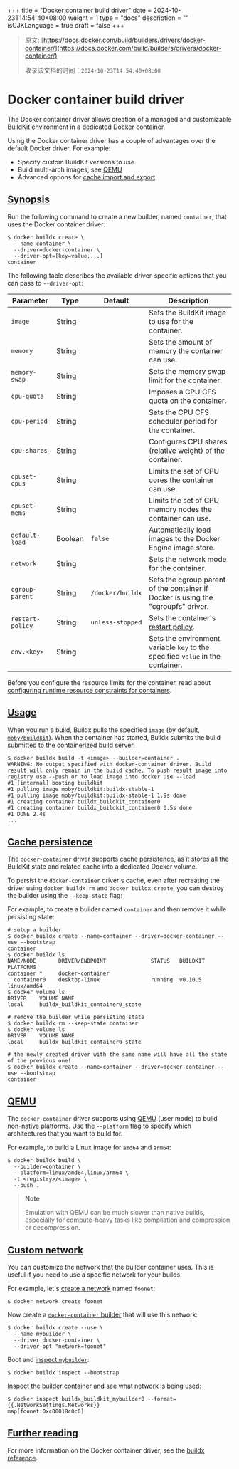 +++
title = "Docker container build driver"
date = 2024-10-23T14:54:40+08:00
weight = 1
type = "docs"
description = ""
isCJKLanguage = true
draft = false
+++

> 原文: [https://docs.docker.com/build/builders/drivers/docker-container/](https://docs.docker.com/build/builders/drivers/docker-container/)
>
> 收录该文档的时间：`2024-10-23T14:54:40+08:00`

# Docker container build driver

The Docker container driver allows creation of a managed and customizable BuildKit environment in a dedicated Docker container.

Using the Docker container driver has a couple of advantages over the default Docker driver. For example:

- Specify custom BuildKit versions to use.
- Build multi-arch images, see [QEMU](https://docs.docker.com/build/builders/drivers/docker-container/#qemu)
- Advanced options for [cache import and export](https://docs.docker.com/build/cache/backends/)

## [Synopsis](https://docs.docker.com/build/builders/drivers/docker-container/#synopsis)

Run the following command to create a new builder, named `container`, that uses the Docker container driver:



```console
$ docker buildx create \
  --name container \
  --driver=docker-container \
  --driver-opt=[key=value,...]
container
```

The following table describes the available driver-specific options that you can pass to `--driver-opt`:

| Parameter        | Type    | Default          | Description                                                  |
| ---------------- | ------- | ---------------- | ------------------------------------------------------------ |
| `image`          | String  |                  | Sets the BuildKit image to use for the container.            |
| `memory`         | String  |                  | Sets the amount of memory the container can use.             |
| `memory-swap`    | String  |                  | Sets the memory swap limit for the container.                |
| `cpu-quota`      | String  |                  | Imposes a CPU CFS quota on the container.                    |
| `cpu-period`     | String  |                  | Sets the CPU CFS scheduler period for the container.         |
| `cpu-shares`     | String  |                  | Configures CPU shares (relative weight) of the container.    |
| `cpuset-cpus`    | String  |                  | Limits the set of CPU cores the container can use.           |
| `cpuset-mems`    | String  |                  | Limits the set of CPU memory nodes the container can use.    |
| `default-load`   | Boolean | `false`          | Automatically load images to the Docker Engine image store.  |
| `network`        | String  |                  | Sets the network mode for the container.                     |
| `cgroup-parent`  | String  | `/docker/buildx` | Sets the cgroup parent of the container if Docker is using the "cgroupfs" driver. |
| `restart-policy` | String  | `unless-stopped` | Sets the container's [restart policy](https://docs.docker.com/engine/containers/start-containers-automatically/#use-a-restart-policy). |
| `env.<key>`      | String  |                  | Sets the environment variable `key` to the specified `value` in the container. |

Before you configure the resource limits for the container, read about [configuring runtime resource constraints for containers](https://docs.docker.com/engine/containers/resource_constraints/).

## [Usage](https://docs.docker.com/build/builders/drivers/docker-container/#usage)

When you run a build, Buildx pulls the specified `image` (by default, [`moby/buildkit`](https://hub.docker.com/r/moby/buildkit)). When the container has started, Buildx submits the build submitted to the containerized build server.



```console
$ docker buildx build -t <image> --builder=container .
WARNING: No output specified with docker-container driver. Build result will only remain in the build cache. To push result image into registry use --push or to load image into docker use --load
#1 [internal] booting buildkit
#1 pulling image moby/buildkit:buildx-stable-1
#1 pulling image moby/buildkit:buildx-stable-1 1.9s done
#1 creating container buildx_buildkit_container0
#1 creating container buildx_buildkit_container0 0.5s done
#1 DONE 2.4s
...
```

## [Cache persistence](https://docs.docker.com/build/builders/drivers/docker-container/#cache-persistence)

The `docker-container` driver supports cache persistence, as it stores all the BuildKit state and related cache into a dedicated Docker volume.

To persist the `docker-container` driver's cache, even after recreating the driver using `docker buildx rm` and `docker buildx create`, you can destroy the builder using the `--keep-state` flag:

For example, to create a builder named `container` and then remove it while persisting state:



```console
# setup a builder
$ docker buildx create --name=container --driver=docker-container --use --bootstrap
container
$ docker buildx ls
NAME/NODE       DRIVER/ENDPOINT              STATUS   BUILDKIT PLATFORMS
container *     docker-container
  container0    desktop-linux                running  v0.10.5  linux/amd64
$ docker volume ls
DRIVER    VOLUME NAME
local     buildx_buildkit_container0_state

# remove the builder while persisting state
$ docker buildx rm --keep-state container
$ docker volume ls
DRIVER    VOLUME NAME
local     buildx_buildkit_container0_state

# the newly created driver with the same name will have all the state of the previous one!
$ docker buildx create --name=container --driver=docker-container --use --bootstrap
container
```

## [QEMU](https://docs.docker.com/build/builders/drivers/docker-container/#qemu)

The `docker-container` driver supports using [QEMU](https://www.qemu.org/) (user mode) to build non-native platforms. Use the `--platform` flag to specify which architectures that you want to build for.

For example, to build a Linux image for `amd64` and `arm64`:



```console
$ docker buildx build \
  --builder=container \
  --platform=linux/amd64,linux/arm64 \
  -t <registry>/<image> \
  --push .
```

> **Note**
>
> 
>
> Emulation with QEMU can be much slower than native builds, especially for compute-heavy tasks like compilation and compression or decompression.

## [Custom network](https://docs.docker.com/build/builders/drivers/docker-container/#custom-network)

You can customize the network that the builder container uses. This is useful if you need to use a specific network for your builds.

For example, let's [create a network](https://docs.docker.com/reference/cli/docker/network/create/) named `foonet`:



```console
$ docker network create foonet
```

Now create a [`docker-container` builder](https://docs.docker.com/reference/cli/docker/buildx/create/) that will use this network:



```console
$ docker buildx create --use \
  --name mybuilder \
  --driver docker-container \
  --driver-opt "network=foonet"
```

Boot and [inspect `mybuilder`](https://docs.docker.com/reference/cli/docker/buildx/inspect/):



```console
$ docker buildx inspect --bootstrap
```

[Inspect the builder container](https://docs.docker.com/reference/cli/docker/inspect/) and see what network is being used:



```console
$ docker inspect buildx_buildkit_mybuilder0 --format={{.NetworkSettings.Networks}}
map[foonet:0xc00018c0c0]
```

## [Further reading](https://docs.docker.com/build/builders/drivers/docker-container/#further-reading)

For more information on the Docker container driver, see the [buildx reference](https://docs.docker.com/reference/cli/docker/buildx/create/#driver).
